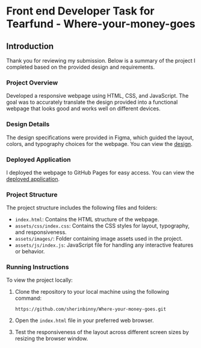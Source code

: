 # Front end Developer Task for Tearfund - Where-your-money-goes

## Introduction

Thank you for reviewing my submission. Below is a summary of the project I completed based on the provided design and requirements.

### Project Overview

Developed a responsive webpage using HTML, CSS, and JavaScript. The goal was to accurately translate the design provided into a functional webpage that looks good and works well on different devices.

### Design Details

The design specifications were provided in Figma, which guided the layout, colors, and typography choices for the webpage. You can view the [design](https://www.figma.com/file/orTSB2MU7ZSiIXcSol9hgI/Front-end-task---Where-your-money-goes).

### Deployed Application

I deployed the webpage to GitHub Pages for easy access. You can view the [deployed application](https://sherinbinny.github.io/Where-your-money-goes).

### Project Structure

The project structure includes the following files and folders:

- `index.html`: Contains the HTML structure of the webpage.
- `assets/css/index.css`: Contains the CSS styles for layout, typography, and responsiveness.
- `assets/images/`: Folder containing image assets used in the project.
- `assets/js/index.js`: JavaScript file for handling any interactive features or behavior.

### Running Instructions

To view the project locally:

1. Clone the repository to your local machine using the following command:
   ```
   https://github.com/sherinbinny/Where-your-money-goes.git
   ```

2. Open the `index.html` file in your preferred web browser.

3. Test the responsiveness of the layout across different screen sizes by resizing the browser window.

